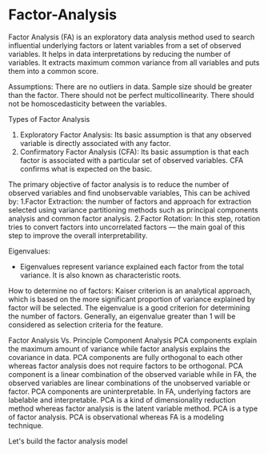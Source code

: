 # Factor-Analysis

Factor Analysis (FA) is an exploratory data analysis method used to search influential underlying factors or latent variables from a set of observed variables. It helps in data interpretations by reducing the number of variables. It extracts maximum common variance from all variables and puts them into a common score.

Assumptions:
  There are no outliers in data.
  Sample size should be greater than the factor.
  There should not be perfect multicollinearity.
  There should not be homoscedasticity between the variables.

Types of Factor Analysis
1. Exploratory Factor Analysis: Its basic assumption is that any observed variable is directly associated with any factor.
2. Confirmatory Factor Analysis (CFA): Its basic assumption is that each factor is associated with a particular set of observed variables. CFA confirms what is expected on the basic.

The primary objective of factor analysis is to reduce the number of observed variables and find unobservable variables, This can be achived by:
1.Factor Extraction: the number of factors and approach for extraction selected using variance partitioning methods such as principal components analysis and common factor analysis.
2.Factor Rotation:  In this step, rotation tries to convert factors into uncorrelated factors — the main goal of this step to improve the overall interpretability.

Eigenvalues:
- Eigenvalues represent variance explained each factor from the total variance. It is also known as characteristic roots.

How to determine no of factors:
Kaiser criterion is an analytical approach, which is based on the more significant proportion of variance explained by factor will be selected. The eigenvalue is a good criterion for determining the number of factors. Generally, an eigenvalue greater than 1 will be considered as selection criteria for the feature.

Factor Analysis Vs. Principle Component Analysis
  PCA components explain the maximum amount of variance while factor analysis explains the covariance in data.
  PCA components are fully orthogonal to each other whereas factor analysis does not require factors to be orthogonal.
  PCA component is a linear combination of the observed variable while in FA, the observed variables are linear combinations of the unobserved variable or factor.
  PCA components are uninterpretable. In FA, underlying factors are labelable and interpretable.
  PCA is a kind of dimensionality reduction method whereas factor analysis is the latent variable method.
  PCA is a type of factor analysis. PCA is observational whereas FA is a modeling technique.
 
Let's build the factor analysis model
